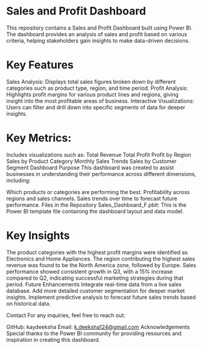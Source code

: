 # Sales and Profit Dashboard

This repository contains a Sales and Profit Dashboard built using Power BI. The dashboard provides an analysis of sales and profit based on various criteria, helping stakeholders gain insights to make data-driven decisions.

# Key Features

Sales Analysis: Displays total sales figures broken down by different categories such as product type, region, and time period.
Profit Analysis: Highlights profit margins for various product lines and regions, giving insight into the most profitable areas of business.
Interactive Visualizations: Users can filter and drill down into specific segments of data for deeper insights.

# Key Metrics: 
Includes visualizations such as:
Total Revenue
Total Profit
Profit by Region
Sales by Product Category
Monthly Sales Trends
Sales by Customer Segment
Dashboard Purpose
This dashboard was created to assist businesses in understanding their performance across different dimensions, including:

Which products or categories are performing the best.
Profitability across regions and sales channels.
Sales trends over time to forecast future performance.
Files in the Repository
Sales_Dashboard_F.pbit: This is the Power BI template file containing the dashboard layout and data model.

# Key Insights
The product categories with the highest profit margins were identified as Electronics and Home Appliances.
The region contributing the highest sales revenue was found to be the North America zone, followed by Europe.
Sales performance showed consistent growth in Q3, with a 15% increase compared to Q2, indicating successful marketing strategies during that period.
Future Enhancements
Integrate real-time data from a live sales database.
Add more detailed customer segmentation for deeper market insights.
Implement predictive analysis to forecast future sales trends based on historical data.

Contact
For any inquiries, feel free to reach out:

GitHub: kaydeeksha
Email: k.deeksha124@gmail.com
Acknowledgements
Special thanks to the Power BI community for providing resources and inspiration in creating this dashboard.
